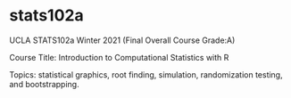 # stats102a

UCLA STATS102a Winter 2021 (Final Overall Course Grade:A)

Course Title: Introduction to Computational Statistics with R

Topics: statistical graphics, root finding, simulation, randomization testing, and bootstrapping.
